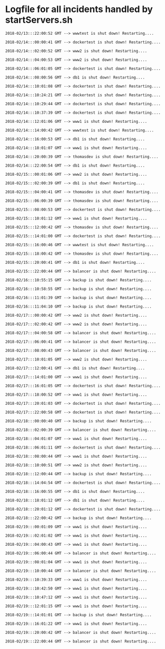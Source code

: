 # Logfile for all incidents handled by startServers.sh

`2018-02/13:::22:00:52 GMT --> wwwtest is shut down! Restarting....`

`2018-02/14:::00:00:41 GMT --> dockertest is shut down! Restarting....`

`2018-02/14:::02:00:52 GMT --> www2 is shut down! Restarting....`

`2018-02/14:::04:00:53 GMT --> www2 is shut down! Restarting....`

`2018-02/14:::06:01:05 GMT --> dockertest is shut down! Restarting....`

`2018-02/14:::08:00:56 GMT --> db1 is shut down! Restarting....`

`2018-02/14:::10:01:08 GMT --> dockertest is shut down! Restarting....`

`2018-02/14:::10:24:21 GMT --> dockertest is shut down! Restarting....`

`2018-02/14:::10:29:44 GMT --> dockertest is shut down! Restarting....`

`2018-02/14:::10:37:39 GMT --> dockertest is shut down! Restarting....`

`2018-02/14:::12:01:06 GMT --> www1 is shut down! Restarting....`

`2018-02/14:::14:00:42 GMT --> wwwtest is shut down! Restarting....`

`2018-02/14:::16:00:53 GMT --> db1 is shut down! Restarting....`

`2018-02/14:::18:01:07 GMT --> www1 is shut down! Restarting....`

`2018-02/14:::20:00:39 GMT --> thomasdev is shut down! Restarting....`

`2018-02/14:::22:00:54 GMT --> db1 is shut down! Restarting....`

`2018-02/15:::00:01:06 GMT --> www2 is shut down! Restarting....`

`2018-02/15:::02:00:39 GMT --> db1 is shut down! Restarting....`

`2018-02/15:::04:00:41 GMT --> thomasdev is shut down! Restarting....`

`2018-02/15:::06:00:39 GMT --> thomasdev is shut down! Restarting....`

`2018-02/15:::08:00:53 GMT --> dockertest is shut down! Restarting....`

`2018-02/15:::10:01:12 GMT --> www1 is shut down! Restarting....`

`2018-02/15:::12:00:42 GMT --> thomasdev is shut down! Restarting....`

`2018-02/15:::14:01:00 GMT --> dockertest is shut down! Restarting....`

`2018-02/15:::16:00:46 GMT --> wwwtest is shut down! Restarting....`

`2018-02/15:::18:00:42 GMT --> thomasdev is shut down! Restarting....`

`2018-02/15:::20:00:41 GMT --> db1 is shut down! Restarting....`

`2018-02/15:::22:00:44 GMT --> balancer is shut down! Restarting....`

`2018-02/16:::10:55:15 GMT --> backup is shut down! Restarting....`

`2018-02/16:::10:58:55 GMT --> backup is shut down! Restarting....`

`2018-02/16:::11:01:39 GMT --> backup is shut down! Restarting....`

`2018-02/16:::11:04:10 GMT --> backup is shut down! Restarting....`

`2018-02/17:::00:00:42 GMT --> www2 is shut down! Restarting....`

`2018-02/17:::02:00:42 GMT --> www2 is shut down! Restarting....`

`2018-02/17:::04:00:58 GMT --> balancer is shut down! Restarting....`

`2018-02/17:::06:00:41 GMT --> balancer is shut down! Restarting....`

`2018-02/17:::08:00:43 GMT --> balancer is shut down! Restarting....`

`2018-02/17:::10:01:05 GMT --> www2 is shut down! Restarting....`

`2018-02/17:::12:00:41 GMT --> db1 is shut down! Restarting....`

`2018-02/17:::14:01:00 GMT --> www1 is shut down! Restarting....`

`2018-02/17:::16:01:05 GMT --> dockertest is shut down! Restarting....`

`2018-02/17:::18:00:52 GMT --> www1 is shut down! Restarting....`

`2018-02/17:::20:01:03 GMT --> dockertest is shut down! Restarting....`

`2018-02/17:::22:00:58 GMT --> dockertest is shut down! Restarting....`

`2018-02/18:::00:00:40 GMT --> backup is shut down! Restarting....`

`2018-02/18:::02:00:39 GMT --> balancer is shut down! Restarting....`

`2018-02/18:::04:01:07 GMT --> www1 is shut down! Restarting....`

`2018-02/18:::06:01:11 GMT --> dockertest is shut down! Restarting....`

`2018-02/18:::08:00:44 GMT --> www1 is shut down! Restarting....`

`2018-02/18:::10:00:51 GMT --> www2 is shut down! Restarting....`

`2018-02/18:::12:00:44 GMT --> backup is shut down! Restarting....`

`2018-02/18:::14:04:54 GMT --> dockertest is shut down! Restarting....`

`2018-02/18:::16:00:55 GMT --> db1 is shut down! Restarting....`

`2018-02/18:::18:01:12 GMT --> db1 is shut down! Restarting....`

`2018-02/18:::20:01:12 GMT --> dockertest is shut down! Restarting....`

`2018-02/18:::22:00:42 GMT --> backup is shut down! Restarting....`

`2018-02/19:::00:01:09 GMT --> www1 is shut down! Restarting....`

`2018-02/19:::02:01:02 GMT --> www1 is shut down! Restarting....`

`2018-02/19:::04:00:43 GMT --> www1 is shut down! Restarting....`

`2018-02/19:::06:00:44 GMT --> balancer is shut down! Restarting....`

`2018-02/19:::08:01:04 GMT --> www1 is shut down! Restarting....`

`2018-02/19:::10:00:44 GMT --> balancer is shut down! Restarting....`

`2018-02/19:::10:39:33 GMT --> www1 is shut down! Restarting....`

`2018-02/19:::10:42:50 GMT --> www1 is shut down! Restarting....`

`2018-02/19:::10:47:12 GMT --> www1 is shut down! Restarting....`

`2018-02/19:::12:01:15 GMT --> www1 is shut down! Restarting....`

`2018-02/19:::14:01:01 GMT --> backup is shut down! Restarting....`

`2018-02/19:::16:01:22 GMT --> www1 is shut down! Restarting....`

`2018-02/19:::20:00:42 GMT --> balancer is shut down! Restarting....`

`2018-02/19:::22:00:44 GMT --> balancer is shut down! Restarting....`

